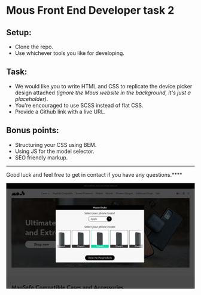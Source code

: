 # Mous Front End Developer task 2

## Setup:
- Clone the repo.
- Use whichever tools you like for developing.

## Task:
- We would like you to write HTML and CSS to replicate the device picker design attached *(ignore the Mous website in the background, it's just a placeholder)*.
- You're encouraged to use SCSS instead of flat CSS.
- Provide a Github link with a live URL.

## Bonus points:
- Structuring your CSS using BEM.
- Using JS for the model selector.
- SEO friendly markup.

---

Good luck and feel free to get in contact if you have any questions.****

![Mous device picker design](https://github.com/maxoys45/MousTask2/blob/master/design.png)
